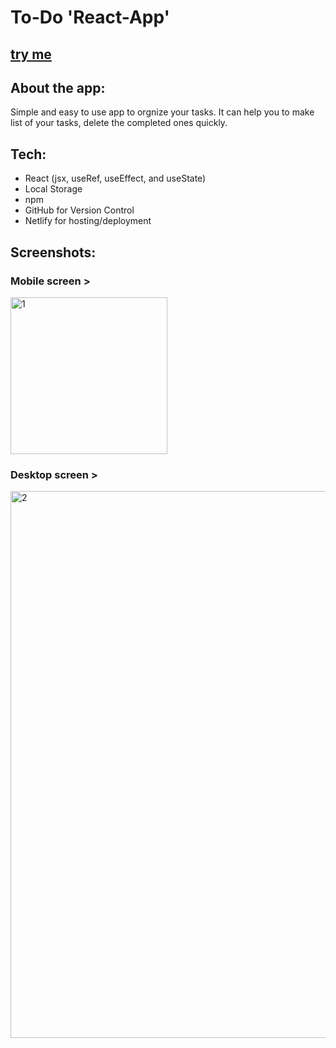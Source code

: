 # To-Do 'React-App'
## [try me](https://kaa-todo.netlify.app/)

## About the app:
Simple and easy to use app to orgnize your tasks. It can help you to make list of your tasks, delete the completed ones quickly.

## Tech:
- React (jsx, useRef, useEffect, and useState)
- Local Storage
- npm 
- GitHub for Version Control
- Netlify for hosting/deployment

## Screenshots:
### Mobile screen >
<img width="251" alt="1" src="https://user-images.githubusercontent.com/26570366/122666635-d69c1500-d1ae-11eb-8769-2e9251c8116f.PNG">

### Desktop screen >
<img width="875" alt="2" src="https://user-images.githubusercontent.com/26570366/122666655-f4697a00-d1ae-11eb-99ae-1e762f951d66.PNG">
